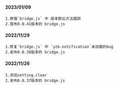 #### 2023/01/09

```
1.修復`bridge.js` 中 版本對比方法錯誤
2.發布0.0.41版本的 bridge.js
```


#### 2022/11/29

```
1.修复`bridge.js` 中 `yzb.notification`未加载的bug
2.发布0.0.38版本的 bridge.js
```

#### 2022/11/26

```
1.添加setting.clear
2.发布0.0.37版本的 bridge.js
```

